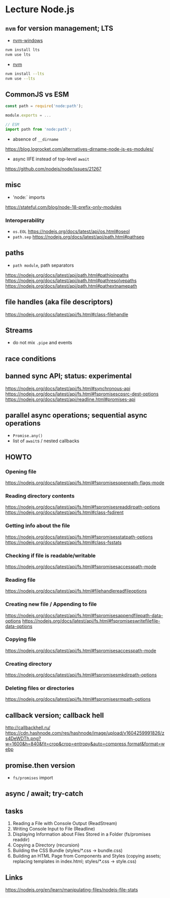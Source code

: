 # Lecture Node.js

## `nvm` for version management; LTS

- [nvm-windows](https://github.com/coreybutler/nvm-windows)

```sh
nvm install lts
nvm use lts
```

- [nvm](https://github.com/nvm-sh/nvm)

```sh
nvm install --lts
nvm use --lts
```

## CommonJS vs ESM

```js
const path = require('node:path');

module.exports = ...

// ESM
import path from 'node:path';
```

- absence of `__dirname`

<https://blog.logrocket.com/alternatives-dirname-node-js-es-modules/>

- async IIFE instead of top-level `await`

<https://github.com/nodejs/node/issues/21267>

## misc

- 'node:` imports

<https://stateful.com/blog/node-18-prefix-only-modules>

### Interoperability

- `os.EOL` <https://nodejs.org/docs/latest/api/os.html#oseol>
- `path.sep` <https://nodejs.org/docs/latest/api/path.html#pathsep>

## paths

- `path module`, path separators

<https://nodejs.org/docs/latest/api/path.html#pathjoinpaths>
<https://nodejs.org/docs/latest/api/path.html#pathresolvepaths>
<https://nodejs.org/docs/latest/api/path.html#pathextnamepath>

## file handles (aka file descriptors)

<https://nodejs.org/docs/latest/api/fs.html#class-filehandle>

## Streams

- do not mix `.pipe` and events

## race conditions

## banned sync API; status: experimental

<https://nodejs.org/docs/latest/api/fs.html#synchronous-api>
<https://nodejs.org/docs/latest/api/fs.html#fspromisescpsrc-dest-options>
<https://nodejs.org/docs/latest/api/readline.html#promises-api>

## parallel async operations; sequential async operations

- `Promise.any()`
- list of `await`s / nested callbacks

## HOWTO

### Opening file

<https://nodejs.org/docs/latest/api/fs.html#fspromisesopenpath-flags-mode>

### Reading directory contents

<https://nodejs.org/docs/latest/api/fs.html#fspromisesreaddirpath-options>
<https://nodejs.org/docs/latest/api/fs.html#class-fsdirent>

### Getting info about the file

<https://nodejs.org/docs/latest/api/fs.html#fspromisesstatpath-options>
<https://nodejs.org/docs/latest/api/fs.html#class-fsstats>

### Checking if file is readable/writable

<https://nodejs.org/docs/latest/api/fs.html#fspromisesaccesspath-mode>

### Reading file

<https://nodejs.org/docs/latest/api/fs.html#filehandlereadfileoptions>

### Creating new file / Appending to file

<https://nodejs.org/docs/latest/api/fs.html#fspromisesappendfilepath-data-options>
<https://nodejs.org/docs/latest/api/fs.html#fspromiseswritefilefile-data-options>

### Copying file

<https://nodejs.org/docs/latest/api/fs.html#fspromisesaccesspath-mode>

### Creating directory

<https://nodejs.org/docs/latest/api/fs.html#fspromisesmkdirpath-options>

### Deleting files or directories

<https://nodejs.org/docs/latest/api/fs.html#fspromisesrmpath-options>

## callback version; callback hell

<http://callbackhell.ru/>
<https://cdn.hashnode.com/res/hashnode/image/upload/v1604259991826/zs4DeWDTh.png?w=1600&h=840&fit=crop&crop=entropy&auto=compress,format&format=webp>

## promise.then version

- `fs/promises` import

## async / await; try-catch

## tasks

1. Reading a File with Console Output (ReadStream)
2. Writing Console Input to File (Readline)
3. Displaying Information about Files Stored in a Folder (fs/promises readdir)
4. Copying a Directory (recursion)
5. Building the CSS Bundle (styles/*.css -> bundle.css)
6. Building an HTML Page from Components and Styles (copying assets; replacing templates in index.html; styles/*.css -> style.css)

## Links

<https://nodejs.org/en/learn/manipulating-files/nodejs-file-stats>
